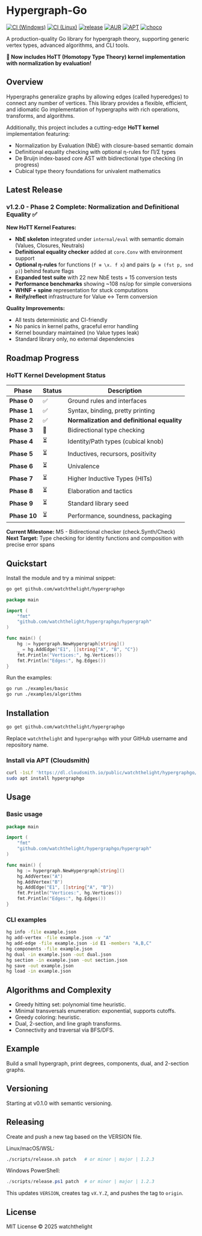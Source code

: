 # Hypergraph-Go
[![CI (Windows)](https://github.com/watchthelight/HypergraphGo/actions/workflows/ci-windows.yml/badge.svg?branch=main)](https://github.com/watchthelight/HypergraphGo/actions/workflows/ci-windows.yml)
[![CI (Linux)](https://github.com/watchthelight/HypergraphGo/actions/workflows/ci-linux.yml/badge.svg?branch=main)](https://github.com/watchthelight/HypergraphGo/actions/workflows/ci-linux.yml)
[![release](https://img.shields.io/github/v/release/watchthelight/HypergraphGo?sort=semver)](https://github.com/watchthelight/HypergraphGo/releases)
[![AUR](https://img.shields.io/aur/version/hypergraphgo?label=AUR&logo=archlinux)](https://aur.archlinux.org/packages/hypergraphgo)
[![APT](https://img.shields.io/badge/apt-hypergraphgo-blue?logo=debian)](https://cloudsmith.io/~watchthelight/repos/hypergraphgo/packages/)
[![choco](https://img.shields.io/chocolatey/v/hypergraphgo?label=choco)](https://community.chocolatey.org/packages/hypergraphgo)

A production-quality Go library for hypergraph theory, supporting generic vertex types, advanced algorithms, and CLI tools.

**🚀 Now includes HoTT (Homotopy Type Theory) kernel implementation with normalization by evaluation!**

## Overview

Hypergraphs generalize graphs by allowing edges (called hyperedges) to connect any number of vertices. This library provides a flexible, efficient, and idiomatic Go implementation of hypergraphs with rich operations, transforms, and algorithms.

Additionally, this project includes a cutting-edge **HoTT kernel** implementation featuring:
- Normalization by Evaluation (NbE) with closure-based semantic domain
- Definitional equality checking with optional η-rules for Π/Σ types
- De Bruijn index-based core AST with bidirectional type checking (in progress)
- Cubical type theory foundations for univalent mathematics

## Latest Release

### v1.2.0 - Phase 2 Complete: Normalization and Definitional Equality ✅

**New HoTT Kernel Features:**
- **NbE skeleton** integrated under `internal/eval` with semantic domain (Values, Closures, Neutrals)
- **Definitional equality checker** added at `core.Conv` with environment support
- **Optional η-rules** for functions (`f ≡ \x. f x`) and pairs (`p ≡ (fst p, snd p)`) behind feature flags
- **Expanded test suite** with 22 new NbE tests + 15 conversion tests
- **Performance benchmarks** showing ~108 ns/op for simple conversions
- **WHNF + spine** representation for stuck computations
- **Reify/reflect** infrastructure for Value ↔ Term conversion

**Quality Improvements:**
- All tests deterministic and CI-friendly
- No panics in kernel paths, graceful error handling
- Kernel boundary maintained (no Value types leak)
- Standard library only, no external dependencies

## Roadmap Progress

### HoTT Kernel Development Status

| Phase | Status | Description |
|-------|--------|-------------|
| **Phase 0** | ✅ | Ground rules and interfaces |
| **Phase 1** | ✅ | Syntax, binding, pretty printing |
| **Phase 2** | ✅ | **Normalization and definitional equality** |
| **Phase 3** | 🚧 | Bidirectional type checking |
| **Phase 4** | ⏳ | Identity/Path types (cubical knob) |
| **Phase 5** | ⏳ | Inductives, recursors, positivity |
| **Phase 6** | ⏳ | Univalence |
| **Phase 7** | ⏳ | Higher Inductive Types (HITs) |
| **Phase 8** | ⏳ | Elaboration and tactics |
| **Phase 9** | ⏳ | Standard library seed |
| **Phase 10** | ⏳ | Performance, soundness, packaging |

**Current Milestone:** M5 - Bidirectional checker (check.Synth/Check)  
**Next Target:** Type checking for identity functions and composition with precise error spans

## Quickstart

Install the module and try a minimal snippet:

```bash
go get github.com/watchthelight/hypergraphgo
```

```go
package main

import (
    "fmt"
    "github.com/watchthelight/hypergraphgo/hypergraph"
)

func main() {
    hg := hypergraph.NewHypergraph[string]()
    _ = hg.AddEdge("E1", []string{"A", "B", "C"})
    fmt.Println("Vertices:", hg.Vertices())
    fmt.Println("Edges:", hg.Edges())
}
```

Run the examples:

```bash
go run ./examples/basic
go run ./examples/algorithms
```

## Installation

```bash
go get github.com/watchthelight/hypergraphgo
```

Replace `watchthelight` and `hypergraphgo` with your GitHub username and repository name.

### Install via APT (Cloudsmith)
```bash
curl -1sLf 'https://dl.cloudsmith.io/public/watchthelight/hypergraphgo/setup.deb.sh' | sudo -E bash
sudo apt install hypergraphgo
```

## Usage

### Basic usage

```go
package main

import (
    "fmt"
    "github.com/watchthelight/hypergraphgo/hypergraph"
)

func main() {
    hg := hypergraph.NewHypergraph[string]()
    hg.AddVertex("A")
    hg.AddVertex("B")
    hg.AddEdge("E1", []string{"A", "B"})
    fmt.Println("Vertices:", hg.Vertices())
    fmt.Println("Edges:", hg.Edges())
}
```

### CLI examples

```bash
hg info -file example.json
hg add-vertex -file example.json -v "A"
hg add-edge -file example.json -id E1 -members "A,B,C"
hg components -file example.json
hg dual -in example.json -out dual.json
hg section -in example.json -out section.json
hg save -out example.json
hg load -in example.json
```

## Algorithms and Complexity

- Greedy hitting set: polynomial time heuristic.
- Minimal transversals enumeration: exponential, supports cutoffs.
- Greedy coloring: heuristic.
- Dual, 2-section, and line graph transforms.
- Connectivity and traversal via BFS/DFS.

## Example

Build a small hypergraph, print degrees, components, dual, and 2-section graphs.

## Versioning

Starting at v0.1.0 with semantic versioning.

## Releasing

Create and push a new tag based on the VERSION file.

Linux/macOS/WSL:

```bash
./scripts/release.sh patch   # or minor | major | 1.2.3
```

Windows PowerShell:

```powershell
./scripts/release.ps1 patch  # or minor | major | 1.2.3
```

This updates `VERSION`, creates tag `vX.Y.Z`, and pushes the tag to `origin`.

## License

MIT License © 2025 watchthelight


